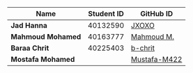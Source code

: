 | Name | Student ID | GitHub ID |
| ---- | -------------------- | --------- |
| **Jad Hanna** | 40132590 | [JXOXO](https://github.com/JXOXO) |
| **Mahmoud Mohamed** | 40163777 | [Mahmoud M.](https://github.com/mavmoud) |
| **Baraa Chrit** | 40225403 | [b-chrit](https://github.com/b-chrit)  |
| **Mostafa Mohamed** |  | [Mustafa-M422](https://github.com/Mustafa-M422) |
